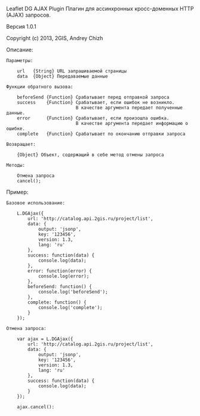 Leaflet DG AJAX Plugin
Плагин для ассинхронных кросс-доменных HTTP (AJAX) запросов.

Версия 1.0.1

Copyright (c) 2013, 2GIS, Andrey Chizh

Описание:

    Параметры:

        url   {String} URL запрашиваемой страницы
        data  {Object} Передаваемые данные

    Функции обратного вызова:

        beforeSend {Function} Срабатывает перед отправкой запроса
        success    {Function} Срабатывает, если ошибок не возникло.
                              В качестве аргумента передает полученные данные.
        error      {Function} Срабатывает, если произошла ошибка.
                              В качестве аргумента передает информацию о ошибке.
        complete   {Function} Срабатывает по окончанию отправки запроса

    Возвращает:

        {Object} Объект, содержащий в себе метод отмены запроса

    Методы:

        Отмена запроса
        cancel();

Пример:

    Базовое использование:

        L.DGAjax({
            url: 'http://catalog.api.2gis.ru/project/list',
            data: {
                output: 'jsonp',
                key: '123456',
                version: 1.3,
                lang: 'ru'
            },
            success: function(data) {
                console.log(data);
            },
            error: function(error) {
                console.log(error);
            },
            beforeSend: function() {
                console.log('beforeSend');
            },
            complete: function() {
                console.log('complete');
            }
        });

    Отмена запроса:

        var ajax = L.DGAjax({
            url: 'http://catalog.api.2gis.ru/project/list',
            data: {
                output: 'jsonp',
                key: '123456',
                version: 1.3,
                lang: 'ru'
            },
            success: function(data) {
                console.log(data);
            }
        });

        ajax.cancel():

